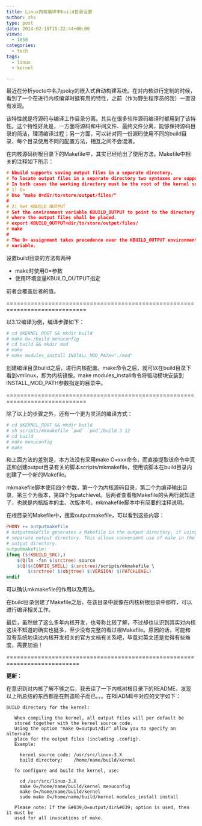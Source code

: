 ```yaml
---
title: Linux内核编译中build目录设置
author: zhs
type: post
date: 2014-02-19T15:22:44+00:00
views:
  - 1858
categories:
  - tech
tags:
  - linux
  - kernel

---
```


最近在分析yocto中名为poky的嵌入式自动构建系统。在对内核进行定制的时候，看到了一个在进行内核编译时挺有用的特性，之前（作为野生程序员的我）一直没有发现。

该特性就是将源码与编译工作目录分离。其实在很多软件源码编译时都用到了该特性。这个特性好处是，一方面将源码和中间文件、最终文件分离，能够保持源码目录的简洁，理清编译过程；另一方面，可以针对同一份源码使用不同的build目录，每个目录使用不同的配置方法，相互之间不会混淆。

在内核源码树根目录下的Makefile中，其实已经给出了使用方法。Makefile中相关的注释如下所示：

```c
# kbuild supports saving output files in a separate directory.
# To locate output files in a separate directory two syntaxes are supported.
# In both cases the working directory must be the root of the kernel src.
# 1) O=
# Use "make O=dir/to/store/output/files/"
#
# 2) Set KBUILD_OUTPUT
# Set the environment variable KBUILD_OUTPUT to point to the directory
# where the output files shall be placed.
# export KBUILD_OUTPUT=dir/to/store/output/files/
# make
#
# The O= assignment takes precedence over the KBUILD_OUTPUT environment
# variable.
```

设置build目录的方法有两种

- make时使用O=参数
- 使用环境变量KBUILD_OUTPUT指定

前者会覆盖后者的值。

=============================================================================

以3.12编译为例，编译步骤如下：

```sh
# cd $KERNEL_ROOT && mkdir build
# make O=./build menuconfig
# cd build && mkdir mod
# make
# make modules_install INSTALL_MOD_PATH="./mod"
```

创建编译目录build之后，进行内核配置。make命令之后，就可以在build目录下看到vmlinux，即为内核镜像。make modules\_install命令将驱动模块安装到INSTALL\_MOD_PATH参数指定的目录中。

=============================================================================

除了以上的步骤之外，还有一个更为灵活的编译方式：

```sh
# cd $KERNEL_ROOT && mkdir build
# sh scripts/mkmakefile `pwd` `pwd`/build 3 12
# cd build
# make menuconfig
# make
```

和上面方法的差别是，本方法没有采用make O=xxx命令，而直接提取该命令中真正和创建output目录有关的脚本scripts/mkmakefile，使用该脚本在build目录内创建了一个新的Makefile。

mkmakefile脚本使用四个参数，第一个为内核源码目录，第二个为编译输出目录，第三个为版本，第四个为patchlevel。后两者查看根Makefile的头两行就知道了，也就是内核版本的主、次版本号。mkmakefile脚本中有简要的注释说明。

在根目录的Makefile中，搜索outputmakefile，可以看到这些内容：

```makefile
PHONY += outputmakefile
# outputmakefile generates a Makefile in the output directory, if using a
# separate output directory. This allows convenient use of make in the
# output directory.
outputmakefile:
ifneq ($(KBUILD_SRC),)
	$(Q)ln -fsn $(srctree) source
	$(Q)$(CONFIG_SHELL) $(srctree)/scripts/mkmakefile \
	    $(srctree) $(objtree) $(VERSION) $(PATCHLEVEL)
endif
```

可以确认mkmakefile的作用以及用法。

在build目录创建了Makefile之后，在该目录中就像在内核树根目录中那样，可以进行编译相关工作。

最后，虽然做了这么多年内核开发，也号称比较了解，不过却也认识到其实对内核这块不知道的确实也挺多，至少没有完整的看过根Makefile。原因的话，可能和没有系统地读过内核开发相关的官方文档有关系吧，毕竟对英文还是觉得有些难度，需要加油！

===========================================================================

__更新：__

在意识到对内核了解不够之后，我去读了一下内核树根目录下的README，发现以上所总结的东西都是在制造轮子而已。。。在README中对应的文字如下：

```text
BUILD directory for the kernel:

   When compiling the kernel, all output files will per default be
   stored together with the kernel source code.
   Using the option "make O=output/dir" allow you to specify an alternate
   place for the output files (including .config).
   Example:

     kernel source code: /usr/src/linux-3.X
     build directory:    /home/name/build/kernel

   To configure and build the kernel, use:

     cd /usr/src/linux-3.X
     make O=/home/name/build/kernel menuconfig
     make O=/home/name/build/kernel
     sudo make O=/home/name/build/kernel modules_install install

   Please note: If the &#039;O=output/dir&#039; option is used, then it must be
   used for all invocations of make.
```

